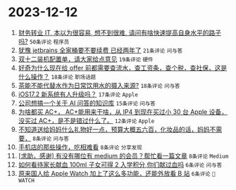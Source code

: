 # 2023-12-12

1. [财务转业 IT, 本以为很容易, 想不到很难, 请问有啥快速提高自身水平的路子吗?](https://www.v2ex.com/t/999553) `50条评论` `程序员`
1. [犹豫 jetbrains 全家桶要不要续费 已经两年了](https://www.v2ex.com/t/999557) `21条评论` `问与答`
1. [双十二装机配置单，请大家给点意见](https://www.v2ex.com/t/999552) `19条评论` `硬件`
1. [好奇为什么现在给 offer 前都需要查流水，查工资条，查个税，查社保，这是什么操作？](https://www.v2ex.com/t/999573) `18条评论` `职场话题`
1. [茶能不能代替水作为日常饮用水的摄入来源?](https://www.v2ex.com/t/999567) `18条评论` `问与答`
1. [iOS17.2 新系统有人升级吗？](https://www.v2ex.com/t/999568) `17条评论` `Apple`
1. [公司想搞一个关于 AI 问答的知识库](https://www.v2ex.com/t/999563) `15条评论` `问与答`
1. [为啥都买 AC+， AC+能用来干啥，从 IP4 到现在买过小 30 台 Apple 设备，没买过 AC+，是不是错过什么了。](https://www.v2ex.com/t/999560) `12条评论` `Apple`
1. [不知道送给妈妈什么礼物好一点，预算大概五六百，化妆品的话，妈妈不需要，](https://www.v2ex.com/t/999582) `8条评论` `问与答`
1. [手机店的那些操作，吃相难看](https://www.v2ex.com/t/999571) `8条评论` `分享发现`
1. [[求助，感谢] 有没有哪位有 medium 的会员？帮忙看一篇文章](https://www.v2ex.com/t/999551) `8条评论` `Medium`
1. [如何看待家长献血 100ml 子女可得 2 入学积分,你们献过血吗](https://www.v2ex.com/t/999564) `6条评论` `问与答`
1. [原来国人给 Apple Watch 加上了这么多功能，还能外放看 B 站](https://www.v2ex.com/t/999555) `6条评论` ` WATCH`
